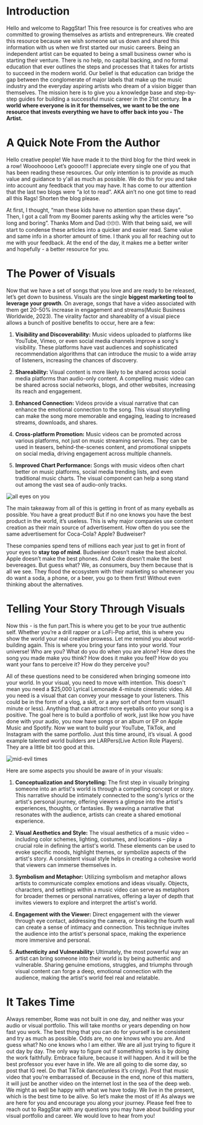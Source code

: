 <script lang='ts'>
  import BlogPageTemplate from '$lib/components/blog/BlogPageTemplate.svelte';
  import type { BlogCardProps } from '$lib/managers/BlogManager';
  import { DefaultBlogPosts } from '$lib/managers/BlogManager';

  const blogPostInfo: BlogCardProps = DefaultBlogPosts[2];
  const assetsUrl = `/blog/${blogPostInfo.image}`;

  const gif1 = `${assetsUrl}/gif1.gif`;
  const gif2 = `${assetsUrl}/gif2.gif`;
  const img1 = `${assetsUrl}/img1.jpeg`;
</script>

<BlogPageTemplate
  title={blogPostInfo.title}
  subtitle={blogPostInfo.subtitle}
  published_date={blogPostInfo.date_published}
  coverImg={blogPostInfo.image}>

# Introduction
Hello and welcome to RaggStar! This free resource is for creatives who are committed to growing themselves as artists and entrepreneurs. We created this resource because we wish someone sat us down and shared this information with us when we first started our music careers. Being an independent artist can be equated to being a small business owner who is starting their venture. There is no help, no capital backing, and no formal education that ever outlines the steps and processes that it takes for artists to succeed in the modern world. Our belief is that education can bridge the gap between the conglomerate of major labels that make up the music industry and the everyday aspiring artists who dream of a vision bigger than themselves. The mission here is to give you a knowledge base and step-by-step guides for building a successful music career in the 21st century. **In a world where everyone is in it for themselves, we want to be the one resource that invests everything we have to offer back into you - The Artist.**

# A Quick Note From the Author
Hello creative people! We have made it to the third blog for the third week in a row! Wooohoooo Let’s goooo!!! I appreciate every single one of you that has been reading these resources. Our only intention is to provide as much value and guidance to y'all as much as possible. We do this for you and take into account any feedback that you may have. It has come to our attention that the last two blogs were “a lot to read”. AKA ain’t no one got time to read all this Rags! Shorten the blog please.

At first, I thought, “man these kids have no attention span these days”. Then, I got a call from my Boomer parents asking why the articles were “so long and boring”. Thanks Mom and Dad 🙄🙄🙄. With that being said, we will start to condense these articles into a quicker and easier read. Same value and same info in a shorter amount of time. I thank you all for reaching out to me with your feedback. At the end of the day, it makes me a better writer and hopefully - a better resource for you.

# The Power of Visuals
Now that we have a set of songs that you love and are ready to be released, let’s get down to business. Visuals are the single **biggest marketing tool to leverage your growth**. On average, songs that have a video associated with them get 20-50% increase in engagement and streams(Music Business Worldwide, 2023). The virality factor and shareablity of a visual piece allows a bunch of  positive benefits to occur, here are a few:

1. **Visibility and Discoverability:** Music videos uploaded to platforms like YouTube, Vimeo, or even social media channels improve a song's visibility. These platforms have vast audiences and sophisticated recommendation algorithms that can introduce the music to a wide array of listeners, increasing the chances of discovery.

2. **Shareability:** Visual content is more likely to be shared across social media platforms than audio-only content. A compelling music video can be shared across social networks, blogs, and other websites, increasing its reach and engagement.

3. **Enhanced Connection:** Videos provide a visual narrative that can enhance the emotional connection to the song. This visual storytelling can make the song more memorable and engaging, leading to increased streams, downloads, and shares.

4. **Cross-platform Promotion:** Music videos can be promoted across various platforms, not just on music streaming services. They can be used in teasers, behind-the-scenes content, and promotional snippets on social media, driving engagement across multiple channels.

5. **Improved Chart Performance:** Songs with music videos often chart better on music platforms, social media trending lists, and even traditional music charts. The visual component can help a song stand out among the vast sea of audio-only tracks.

![all eyes on you]({gif1})

The main takeaway from all of this is getting in front of as many eyeballs as possible. You have a great product! But if no one knows you have the best product in the world, it’s useless. This is why major companies use content creation as their main source of advertisement. How often do you see the same advertisement for Coca-Cola? Apple? Budweiser?

These companies spend tens of millions each year just to get in front of your eyes to **stay top of mind**. Budweiser doesn’t make the best alcohol. Apple doesn’t make the best phones. And Coke doesn’t make the best bevereages. But guess what? We, as consumers, buy them because that is all we see. They flood the ecosystem with their marketing so whenever you do want a soda, a phone, or a beer, you go to them first! Without even thinking about the alternatives.

# Telling Your Story Through Visuals
Now this - is the fun part.This is where you get to be your true authentic self. Whether you’re a drill rapper or a LoFi-Pop artist, this is where you show the world your real creative prowess. Let me remind you about world-building again. This is where you bring your fans into your world. Your universe! Who are you? What do you do when you are alone? How does the song you made make you think? How does it make you feel? How do you want your fans to perceive it? How do they perceive you?

All of these questions need to be considered when bringing someone into your world. In your visual, you need to move with intention. This doesn't mean you need a $25,000 Lyrical Lemonade 4-minute cinematic video. All you need is a visual that can convey your message to your listeners. This could be in the form of a vlog, a skit, or a any sort of short form visual(1 minute or less). Anything that can attract more eyeballs onto your song is a positive. The goal here is to build a portfolio of work, just like how you have done with your audio, you now have songs or an album or EP on Apple Music and Spotify. Now we want to build your YouTube, TikTok, and Instagram with the same portfolio. Just this time around, it’s visual. A good example  talented world builders are LARPers(Live Action Role Players). They are a little bit too good at this.

![mid-evil times]({gif2})

Here are some aspects you should be aware of in your visuals:

1. **Conceptualization and Storytelling:** The first step in visually bringing someone into an artist's world is through a compelling concept or story. This narrative should be intimately connected to the song's lyrics or the artist's personal journey, offering viewers a glimpse into the artist's experiences, thoughts, or fantasies. By weaving a narrative that resonates with the audience, artists can create a shared emotional experience.

2. **Visual Aesthetics and Style:** The visual aesthetics of a music video – including color schemes, lighting, costumes, and locations – play a crucial role in defining the artist's world. These elements can be used to evoke specific moods, highlight themes, or symbolize aspects of the artist's story. A consistent visual style helps in creating a cohesive world that viewers can immerse themselves in.

3. **Symbolism and Metaphor:** Utilizing symbolism and metaphor allows artists to communicate complex emotions and ideas visually. Objects, characters, and settings within a music video can serve as metaphors for broader themes or personal narratives, offering a layer of depth that invites viewers to explore and interpret the artist's world.

4. **Engagement with the Viewer:** Direct engagement with the viewer through eye contact, addressing the camera, or breaking the fourth wall can create a sense of intimacy and connection. This technique invites the audience into the artist's personal space, making the experience more immersive and personal.

5. **Authenticity and Vulnerability:** Ultimately, the most powerful way an artist can bring someone into their world is by being authentic and vulnerable. Sharing genuine emotions, struggles, and triumphs through visual content can forge a deep, emotional connection with the audience, making the artist's world feel real and relatable.

# It Takes Time
Always remember, Rome was not built in one day, and neither was your audio or visual portfolio. This will take months or years depending on how fast you work. The best thing that you can do for yourself is be consistent and try as much as possible. Odds are, no one knows who you are. And guess what? No one knows who I am either. We are all just trying to figure it out day by day. The only way to figure out if something works is by doing the work faithfully. Embrace failure, because it will happen. And it will be the best professor you ever have in life. We are all going to die some day, so post that IG reel. Do that TikTok dance(unless it’s cringy). Post that music video that you’re embarrassed of. Because in the end, none of this matters, it will just be another video on the internet lost in the sea of the deep web. We might as well be happy with what we have today. We live in the present, which is the best time to be alive. So let’s make the most of it! As always we are here for you and encourage you along your journey. Please feel free to reach out to RaggStar with any questions you may have about building your visual portfolio and career. We would love to hear from you!


</BlogPageTemplate>
